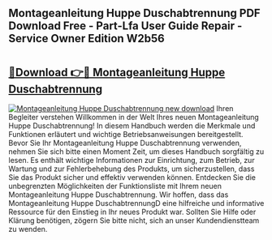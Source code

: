 ## Montageanleitung Huppe Duschabtrennung PDF Download Free - Part-Lfa User Guide Repair - Service Owner Edition W2b56

# <h2><a href="http://df7hux.blite.top/?on=Montageanleitung+Huppe+Duschabtrennung">🔗Download 👉🔴 Montageanleitung Huppe Duschabtrennung</a></h2>

[![Montageanleitung Huppe Duschabtrennung new download](https://i.imgur.com/lujVjoI.png)](http://df7hux.blite.top/?on=Montageanleitung+Huppe+Duschabtrennung)
Ihren Begleiter verstehen Willkommen in der Welt Ihres neuen Montageanleitung Huppe Duschabtrennung! In diesem Handbuch werden die Merkmale und Funktionen erläutert und wichtige Betriebsanweisungen bereitgestellt. Bevor Sie Ihr Montageanleitung Huppe Duschabtrennung verwenden, nehmen Sie sich bitte einen Moment Zeit, um dieses Handbuch sorgfältig zu lesen. Es enthält wichtige Informationen zur Einrichtung, zum Betrieb, zur Wartung und zur Fehlerbehebung des Produkts, um sicherzustellen, dass Sie das Produkt sicher und effektiv verwenden können. Entdecken Sie die unbegrenzten Möglichkeiten der Funktionsliste mit Ihrem neuen Montageanleitung Huppe Duschabtrennung. Wir hoffen, dass das Montageanleitung Huppe DuschabtrennungD eine hilfreiche und informative Ressource für den Einstieg in Ihr neues Produkt war. Sollten Sie Hilfe oder Klärung benötigen, zögern Sie bitte nicht, sich an unser Kundendienstteam zu wenden.
